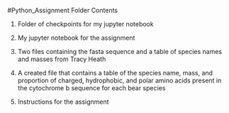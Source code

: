 #Python_Assignment Folder Contents

1. Folder of checkpoints for my jupyter notebook  


2. My jupyter notebook for the assignment  


3. Two files containing the fasta sequence and a table of species names and masses from Tracy Heath   

 
4. A created file that contains a table of the species name, mass, and proportion of charged, hydrophobic, and polar amino acids present in the cytochrome b sequence for each bear species  


5. Instructions for the assignment